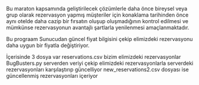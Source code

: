 Bu maraton kapsamında geliştirilecek çözümlerle daha önce bireysel veya grup olarak
rezervasyon yapmış müşteriler için konaklama tarihinden önce aynı otelde daha cazip bir
fırsatın oluşup oluşmadığının kontrol edilmesi ve mümkünse rezervasyonun avantajlı şartlarla
yenilenmesi amaçlanmaktadır.

Bu prograam Sunucudan güncel fiyat bilgisini çekip elimizdeki rezervasyonu daha uygun bir fiyatla değiştiriyor.

İçerisinde 3 dosya var 
reservations.csv bizim elimizdeki rezervasyonlar
BugBusters.py serverden veriyi çekip elimizdeki rezervasyonlarla serverdeki rezervasyonları karşılaştırıp güncelliyor
new_reservations2.csv dosyası ise güncellenmiş rezervasyonları içeriyor
